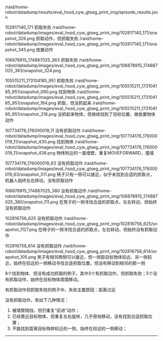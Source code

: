 /raid/home-robot/datadump/results/eval_hssd_cyw_gtseg_print_img/episode_results.json


102817140_171
抓取失败
/raid/home-robot/datadump/images/eval_hssd_cyw_gtseg_print_img/102817140_171/snapshot_326.png 抓取动作，但抓取失败
/raid/home-robot/datadump/images/eval_hssd_cyw_gtseg_print_img/102817140_171/snapshot_345.png 放置动作

106878915_174887025_363
抓取失败
/raid/home-robot/datadump/images/eval_hssd_cyw_gtseg_print_img/106878915_174887025_363/snapshot_324.png

105515211_173104185_951
抓取失败
/raid/home-robot/datadump/images/eval_hssd_cyw_gtseg_print_img/105515211_173104185_951/snapshot_090.png 找到物体
/raid/home-robot/datadump/images/eval_hssd_cyw_gtseg_print_img/105515211_173104185_951/snapshot_184.png 抓取，但没抓起来
/raid/home-robot/datadump/images/eval_hssd_cyw_gtseg_print_img/105515211_173104185_951/snapshot_218.png 没抓起来物体，但继续找到了目标位置，做放置物体动作


107734176_176000019_11
没有抓取动作
/raid/home-robot/datadump/images/eval_hssd_cyw_gtseg_print_img/107734176_176000019_11/snapshot_430.png 找到物体
/raid/home-robot/datadump/images/eval_hssd_cyw_gtseg_print_img/107734176_176000019_11/snapshot_436.png 物体附近的一面墙壁，重复MOVEFORWARD，撞墙

107734176_176000019_63
没有抓取动作
/raid/home-robot/datadump/images/eval_hssd_cyw_gtseg_print_img/107734176_176000019_63/snapshot_511.png
椅子只有一侧可以接近，似乎未找到合适的抓取点，机器人始终左右转动，没有抓取动作

106878915_174887025_380
没有抓取动作
/raid/home-robot/datadump/images/eval_hssd_cyw_gtseg_print_img/106878915_174887025_380/snapshot_111.png
在凳子的一侧寻找合适的抓取点，左右转动，但始终没有抓取动作

102816756_625
没有抓取动作
/raid/home-robot/datadump/images/eval_hssd_cyw_gtseg_print_img/102816756_625/snapshot_1127.png
在椅子的一侧寻找合适的抓取点，左右转动，但始终没有抓取动作

102816756_614
没有抓取动作
/raid/home-robot/datadump/images/eval_hssd_cyw_gtseg_print_img/102816756_614/snapshot_105.png
凳子有相邻两侧可以接近，但一侧距目标物体较远、另一侧较近，始终在较远的一侧移动寻找合适抓取位置，但没有移动到相邻的那一侧


8个找到物体、但没有成功抓取的例子。其中3个有抓取动作，但抓取失败；5个没有抓取动作，始终在目标物体周围移动。

有抓取动作但抓取失败的例子中，失败主要原因：距离过远

没有抓取动作，有如下几种情况：
1. 被墙壁阻挡，但仍重复“前进”动作；
2. 已经靠近目标物体，但重复左右旋转，几乎原地移动，没有找到合适抓取位置；
3. 不能找到距离目标物体较近的一侧，始终在较远的一侧移动；

---




